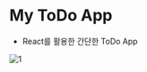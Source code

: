 # My ToDo App
* React를 활용한 간단한 ToDo App
  
![1](https://github.com/user-attachments/assets/2548a6ca-9805-4af7-bef1-ae76e540b9e0)
